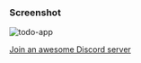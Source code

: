 ### Screenshot

![todo-app](https://i.imgur.com/0CvA0M8.png)

[Join an awesome Discord server](https://discord.gg/4z9Kbjsu3H)
